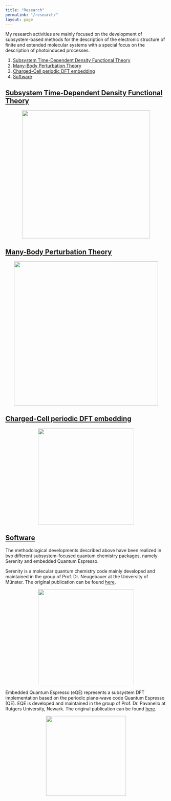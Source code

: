 ```yaml
---
title: "Research"
permalink: "/research/"
layout: page
---
```



My research activities are mainly focused on the development of subsystem-based methods for the description of the electronic structure of finite and extended molecular systems with a special focus on the description of photoinduced processes.


1. [Subsystem Time-Dependent Density Functional Theory](#1)
2. [Many-Body Perturbation Theory](#2)
3. [Charged-Cell periodic DFT embedding](#3)
4. [Software](#4)


## [Subsystem Time-Dependent Density Functional Theory](https://pubs.acs.org/doi/abs/10.1021/acs.jpclett.1c04023?casa_token=HI9utkAKZ0sAAAAA:tS0s_6KkDEtPqslJsyCUdJ--Vnxi--QmEpxKDsgV1wkzrgv2zZjD3iXbe5oOhvTqSOxyQ_kg6siFdIN4) <a name="1"></a>
<p align="center">
<img src="https://buralin.github.io/johanneswebsite/Pictures/Research/sTDDFT.png" width="400">
</p>

## [Many-Body Perturbation Theory](https://pubs.acs.org/doi/abs/10.1021/acs.jctc.0c01307?casa_token=GjfcImqAL0cAAAAA:oLP2cDRxYl1bz4Di7dM_1EYiPTBowouTz6CdyV2MWhb0X_XAVTGGM7f1utQislHasbmsoqDYNmAJVVs) <a name="2"></a>

<p align="center">
<img src="https://buralin.github.io/johanneswebsite/Pictures/Research/HedinEquation.png" width="450">
</p>


## [Charged-Cell periodic DFT embedding](https://onlinelibrary.wiley.com/doi/full/10.1002/qua.25801?casa_token=WkIXLjyqLl0AAAAA%3AaMUoklMOqN2hDZJhBgj9iD5_owUeQBZxv4tggzuHz6WsoRKy1HBKcQa4d-7C1dg1jicwvyiTod8nDg) <a name="3"></a>

<p align="center">
<img src="https://buralin.github.io/johanneswebsite/Pictures/Research/ImpurityEmbedding.jpg" width="300">
</p>

## [Software](https://github.com/qcserenity/serenity) <a name="4"></a>

The methodological developments described above have been realized in two different subsystem-focused quantum chemistry packages, namely Serenity and embedded Quantum Espresso.

Serenity is a molecular quantum chemistry code mainly developed and maintained in the group of Prof. Dr. Neugebauer at the University of Münster.
The original publication can be found [here](https://onlinelibrary.wiley.com/doi/abs/10.1002/jcc.25162?casa_token=bvtyMCoN580AAAAA:wbmKGpRiCC3UgCR4NPWpKcOZ3vq9E_TivPaJaI6vtuQVGqQKHF4nn-8mM7iipu_z1xgNeTG86oyxXgI).

<p align="center">
<img src="https://buralin.github.io/johanneswebsite/Pictures/Research/SerenityLogo.png" width="300">
</p>


Embedded Quantum Espresso (eQE) represents a subsystem DFT implementation based on the periodic plane-wave code Quantum Espresso (QE). EQE is developed and maintained in the group of Prof. Dr. Pavanello at Rutgers University, Newark.
The original publication can be found [here](https://onlinelibrary.wiley.com/doi/full/10.1002/qua.25401).

<p align="center">
<img src="https://buralin.github.io/johanneswebsite/Pictures/Research/eQE.png" width="250">
</p>
